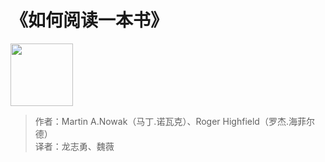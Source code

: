 # 《如何阅读一本书》

<img src="/images/cover/how_to_read_a_book.jpg" width='100'/>

> 作者：Martin A.Nowak（马丁.诺瓦克）、Roger Highfield（罗杰.海菲尔德）   
> 译者：龙志勇、魏薇

